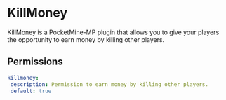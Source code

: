 # KillMoney

KillMoney is a PocketMine-MP plugin that allows you to give your players the opportunity to earn money by killing other players.
## Permissions
```yml
killmoney:
 description: Permission to earn money by killing other players.
 default: true
 ```
